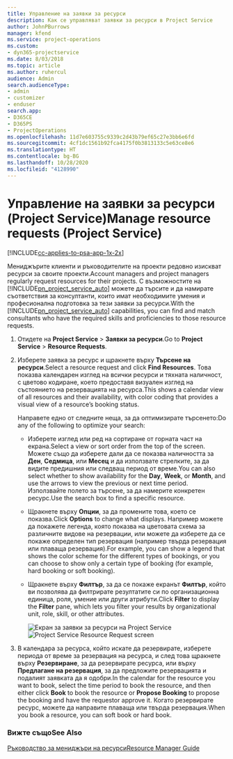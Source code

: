 ```yaml
---
title: Управление на заявки за ресурси
description: Как се управляват заявки за ресурси в Project Service
author: JohnPBurrows
manager: kfend
ms.service: project-operations
ms.custom:
- dyn365-projectservice
ms.date: 8/03/2018
ms.topic: article
ms.author: ruhercul
audience: Admin
search.audienceType:
- admin
- customizer
- enduser
search.app:
- D365CE
- D365PS
- ProjectOperations
ms.openlocfilehash: 11d7e603755c9339c2d43b79ef65c27e3bb6e6fd
ms.sourcegitcommit: 4cf1dc1561b92fca4175f0b3813133c5e63ce8e6
ms.translationtype: HT
ms.contentlocale: bg-BG
ms.lasthandoff: 10/28/2020
ms.locfileid: "4128990"
---
```

# <a name="manage-resource-requests-project-service"></a><span data-ttu-id="f697e-103">Управление на заявки за ресурси (Project Service)</span><span class="sxs-lookup"><span data-stu-id="f697e-103">Manage resource requests (Project Service)</span></span>

[!INCLUDE[cc-applies-to-psa-app-1x-2x](../includes/cc-applies-to-psa-app-1x-2x.md)]

<span data-ttu-id="f697e-104">Мениджърите клиенти и ръководителите на проекти редовно изискват ресурси за своите проекти.</span><span class="sxs-lookup"><span data-stu-id="f697e-104">Account managers and project managers regularly request resources for their projects.</span></span> <span data-ttu-id="f697e-105">С възможностите на [!INCLUDE[pn_project_service_auto](../includes/pn-project-service-auto.md)] можете да търсите и да намирате съответствия за консултанти, които имат необходимите умения и професионална подготовка за тези заявки за ресурси.</span><span class="sxs-lookup"><span data-stu-id="f697e-105">With the [!INCLUDE[pn_project_service_auto](../includes/pn-project-service-auto.md)] capabilities, you can find and match consultants who have the required skills and proficiencies to those resource requests.</span></span>  
  
1. <span data-ttu-id="f697e-106">Отидете на **Project Service** > **Заявки за ресурси**.</span><span class="sxs-lookup"><span data-stu-id="f697e-106">Go to **Project Service** > **Resource Requests**.</span></span>  
  
2. <span data-ttu-id="f697e-107">Изберете заявка за ресурс и щракнете върху **Търсене на ресурси**.</span><span class="sxs-lookup"><span data-stu-id="f697e-107">Select a resource request and click **Find Resources**.</span></span> <span data-ttu-id="f697e-108">Това показва календарен изглед на всички ресурси и тяхната наличност, с цветово кодиране, което предоставя визуален изглед на състоянието на резервацията на ресурса.</span><span class="sxs-lookup"><span data-stu-id="f697e-108">This shows a calendar view of all resources and their availability, with color coding that provides a visual view of a resource’s booking status.</span></span>  
  
    <span data-ttu-id="f697e-109">Направете едно от следните неща, за да оптимизирате търсенето:</span><span class="sxs-lookup"><span data-stu-id="f697e-109">Do any of the following to optimize your search:</span></span>  
  
   -   <span data-ttu-id="f697e-110">Изберете изглед или ред на сортиране от горната част на екрана.</span><span class="sxs-lookup"><span data-stu-id="f697e-110">Select a view or sort order from the top of the screen.</span></span> <span data-ttu-id="f697e-111">Можете също да изберете дали да се показва наличността за **Ден**, **Седмица**, или **Месец** и да използвате стрелките, за да видите предишния или следващ период от време.</span><span class="sxs-lookup"><span data-stu-id="f697e-111">You can also select whether to show availability for the **Day**, **Week**, or **Month**, and use the arrows to view the previous or next time period.</span></span> <span data-ttu-id="f697e-112">Използвайте полето за търсене, за да намерите конкретен ресурс.</span><span class="sxs-lookup"><span data-stu-id="f697e-112">Use the search box to find a specific resource.</span></span>  
  
   -   <span data-ttu-id="f697e-113">Щракнете върху **Опции**, за да промените това, което се показва.</span><span class="sxs-lookup"><span data-stu-id="f697e-113">Click **Options** to change what displays.</span></span> <span data-ttu-id="f697e-114">Например можете да покажете легенда, която показва на цветовата схема за различните видове на резервации, или можете да изберете да се покаже определен тип резервация (например твърда резервация или плаваща резервация).</span><span class="sxs-lookup"><span data-stu-id="f697e-114">For example, you can show a legend that shows the color scheme for the different types of bookings, or you can choose to show only a certain type of booking (for example, hard booking or soft booking).</span></span>  
  
   -   <span data-ttu-id="f697e-115">Щракнете върху **Филтър**, за да се покаже екранът **Филтър**, който ви позволява да филтрирате резултатите си по организационна единица, роля, умение или други атрибути.</span><span class="sxs-lookup"><span data-stu-id="f697e-115">Click **Filter** to display the **Filter** pane, which lets you filter your results by organizational unit, role, skill, or other attributes.</span></span>  
  
       <span data-ttu-id="f697e-116">![Екран за заявки за ресурси на Project Service](../psa/media/project-service-resource-request-screen.png "Екран за заявки за ресурси на Project Service")</span><span class="sxs-lookup"><span data-stu-id="f697e-116">![Project Service Resource Request screen](../psa/media/project-service-resource-request-screen.png "Project Service Resource Request screen")</span></span>  
  
3. <span data-ttu-id="f697e-117">В календара за ресурса, който искате да резервирате, изберете периода от време за резервация на ресурса, и след това щракнете върху **Резервиране**, за да резервирате ресурса, или върху **Предлагане на резервация**, за да предложите резервацията и подалият заявката да я одобри.</span><span class="sxs-lookup"><span data-stu-id="f697e-117">In the calendar for the resource you want to book, select the time period to book the resource, and then either click **Book** to book the resource or **Propose Booking** to propose the booking and have the requestor approve it.</span></span> <span data-ttu-id="f697e-118">Когато резервирате ресурс, можете да направите плаваща или твърда резервация.</span><span class="sxs-lookup"><span data-stu-id="f697e-118">When you book a resource, you can soft book or hard book.</span></span>  
  
### <a name="see-also"></a><span data-ttu-id="f697e-119">Вижте също</span><span class="sxs-lookup"><span data-stu-id="f697e-119">See Also</span></span>  
 [<span data-ttu-id="f697e-120">Ръководство за мениджъри на ресурси</span><span class="sxs-lookup"><span data-stu-id="f697e-120">Resource Manager Guide</span></span>](../psa/resource-manager-guide.md)
